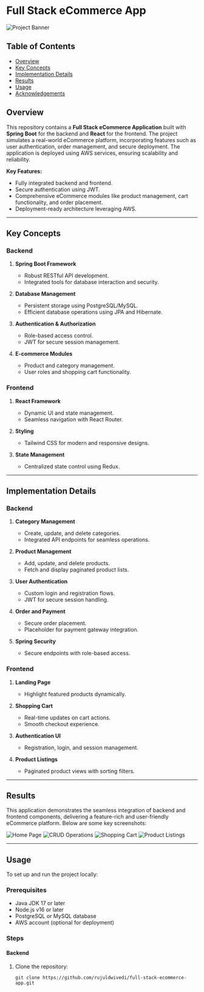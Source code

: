 # Full Stack eCommerce App

![Project Banner](Images/banner.png)

## Table of Contents
- [Overview](#overview)
- [Key Concepts](#key-concepts)
- [Implementation Details](#implementation-details)
- [Results](#results)
- [Usage](#usage)
- [Acknowledgements](#acknowledgements)

## Overview

This repository contains a **Full Stack eCommerce Application** built with **Spring Boot** for the backend and **React** for the frontend. The project simulates a real-world eCommerce platform, incorporating features such as user authentication, order management, and secure deployment. The application is deployed using AWS services, ensuring scalability and reliability.

**Key Features:**
- Fully integrated backend and frontend.
- Secure authentication using JWT.
- Comprehensive eCommerce modules like product management, cart functionality, and order placement.
- Deployment-ready architecture leveraging AWS.

---

## Key Concepts

### Backend

1. **Spring Boot Framework**
   - Robust RESTful API development.
   - Integrated tools for database interaction and security.

2. **Database Management**
   - Persistent storage using PostgreSQL/MySQL.
   - Efficient database operations using JPA and Hibernate.

3. **Authentication & Authorization**
   - Role-based access control.
   - JWT for secure session management.

4. **E-commerce Modules**
   - Product and category management.
   - User roles and shopping cart functionality.

### Frontend

1. **React Framework**
   - Dynamic UI and state management.
   - Seamless navigation with React Router.

2. **Styling**
   - Tailwind CSS for modern and responsive designs.

3. **State Management**
   - Centralized state control using Redux.

---

## Implementation Details

### Backend
1. **Category Management**
   - Create, update, and delete categories.
   - Integrated API endpoints for seamless operations.

2. **Product Management**
   - Add, update, and delete products.
   - Fetch and display paginated product lists.

3. **User Authentication**
   - Custom login and registration flows.
   - JWT for secure session handling.

4. **Order and Payment**
   - Secure order placement.
   - Placeholder for payment gateway integration.

5. **Spring Security**
   - Secure endpoints with role-based access.

### Frontend
1. **Landing Page**
   - Highlight featured products dynamically.

2. **Shopping Cart**
   - Real-time updates on cart actions.
   - Smooth checkout experience.

3. **Authentication UI**
   - Registration, login, and session management.

4. **Product Listings**
   - Paginated product views with sorting filters.

---

## Results

This application demonstrates the seamless integration of backend and frontend components, delivering a feature-rich and user-friendly eCommerce platform. Below are some key screenshots:

![Home Page](Images/HomePage.png)
![CRUD Operations](Images/CRUD.png)
![Shopping Cart](Images/Cart.png)
![Product Listings](Images/Products.png)

---

## Usage

To set up and run the project locally:

### Prerequisites
- Java JDK 17 or later
- Node.js v16 or later
- PostgreSQL or MySQL database
- AWS account (optional for deployment)

### Steps

#### Backend
1. Clone the repository:
   ```plaintext
   git clone https://github.com/rujuldwivedi/full-stack-ecommerce-app.git
